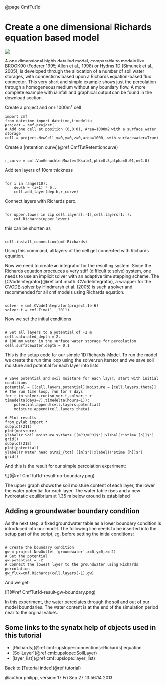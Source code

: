 @page CmfTut1d



# Create a one dimensional Richards equation based model

![](media/structure_cmf_1d.png)

A one dimensional highly detailed model, comparable to models like
BROOK90 (Federer 1995; Allen et al., 1998) or Hydrus 1D (Simunek et al.,
2005), is developed through the allocation of a number of soil water
storages, with connections based upon a Richards equation-based flux
connector. This very short and simple example shows just the percolation
through a homogeneous medium without any boundary flow. A more complete
example with rainfall and graphical output can be found in the download
section.

Create a project and one 1000m² cell

~~~~~~~~~~~~~{.py}
import cmf
from datetime import datetime,timedelta
project = cmf.project()
# Add one cell at position (0,0,0), Area=1000m2 with a surface water storage
cell = project.NewCell(x=0,y=0,z=0,area=1000, with_surfacewater=True)
~~~~~~~~~~~~~

Create a [retention curve](@ref CmfTutRetentioncurve)

~~~~~~~~~~~~~{.py}

r_curve = cmf.VanGenuchtenMualem(Ksat=1,phi=0.5,alpha=0.01,n=2.0)
~~~~~~~~~~~~~

Add ten layers of 10cm thickness

~~~~~~~~~~~~~{.py}

for i in range(10):
    depth = (i+1) * 0.1
    cell.add_layer(depth,r_curve)
~~~~~~~~~~~~~

Connect layers with Richards perc.

~~~~~~~~~~~~~{.py}

for upper,lower in zip(cell.layers[:-1],cell.layers[1:]):
    cmf.Richards(upper,lower)
~~~~~~~~~~~~~

this can be shorten as

~~~~~~~~~~~~~{.py}

cell.install_connection(cmf.Richards)
~~~~~~~~~~~~~

Using this command, all layers of the cell get connected with Richards
equation.

Now we need to create an integrator for the resulting system. Since the
Richards equation procduces a very stiff (difficult to solve) system,
one needs to use an implicit solver with an adaptive time stepping
scheme. The [CVodeIntegrator](@ref cmf::math::CVodeIntegrator), a
wrapper for the
[CVODE-solver](https://computation.llnl.gov/casc/sundials/main.html) by
Hindmarsh et al. (2005) is such a solver and recommended for all cmf
models using Richards equation.

~~~~~~~~~~~~~{.py}

solver = cmf.CVodeIntegrator(project,1e-6)
solver.t = cmf.Time(1,1,2011)
~~~~~~~~~~~~~

Now we set the initial conditions

~~~~~~~~~~~~~{.py}

# Set all layers to a potential of -2 m
cell.saturated_depth = 2.
# 100 mm water in the surface water storage for percolation
cell.surfacewater.depth = 0.1
~~~~~~~~~~~~~

This is the setup code for our simple 1D Richards-Model. To run the
model we create the run time loop using the solver.run iterator and we
save soil moisture and potential for each layer into lists.

~~~~~~~~~~~~~{.py}

# Save potential and soil moisture for each layer, start with initial conditions
potential = [[cell.layers.potential]|moisture = [cell.layers.theta]]
# The run time loop, run for 7 days
for t in solver.run(solver.t,solver.t + timedelta(days=7),timedelta(hours=1)):
    potential.append(cell.layers.potential)
    moisture.append(cell.layers.theta)
    
# Plot results
from pylab import *
subplot(211)
plot(moisture)
ylabel(r'Soil moisture $\theta [[m^3/m^3]$')|xlabel(r'$time [h]]$')
grid()
subplot(212)
plot(potential)
ylabel(r'Water head $\Psi_{tot} [[m]$')|xlabel(r'$time [h]]$')
grid()
~~~~~~~~~~~~~

And this is the result for our simple percolation experiment:

![](@ref CmfTut1d-result-no-boundary.png)

The upper graph shows the soil moisture content of each layer, the lower
the water potential for each layer. The water table rises and a new
hydrostatic equilibrium at 1.35 m below ground is established

## Adding a groundwater boundary condition

As the next step, a fixed groundwater table as a lower boundary
condition is introduced into our model. The following line needs to be
inserted into the setup part of the script, eg. before setting the
initial conditions:

~~~~~~~~~~~~~{.py}

# Create the boundary condition
gw = project.NewOutlet('groundwater',x=0,y=0,z=-2)
# Set the potential
gw.potential = -2 
# Connect the lowest layer to the groundwater using Richards percolation
gw_flux=cmf.Richards(cell.layers[-1],gw)
~~~~~~~~~~~~~

And we get:

![](@ref CmfTut1d-result-gw-boundary.png)

In this experiment, the water percolates through the soil and out of our
model boundaries. The water content is at the end of the simulation
period near to the orginal values.

## Some links to the synatx help of objects used in this tutorial

  - [Richards](@ref cmf::upslope::connections::Richards) equation
  - [SoilLayer](@ref cmf::upslope::SoilLayer)
  - [layer_list](@ref cmf::upslope::layer_list)

Back to [Tutorial index](@ref tutorial)

@author philipp, version: 17 Fri Sep 27 13:56:14 2013
